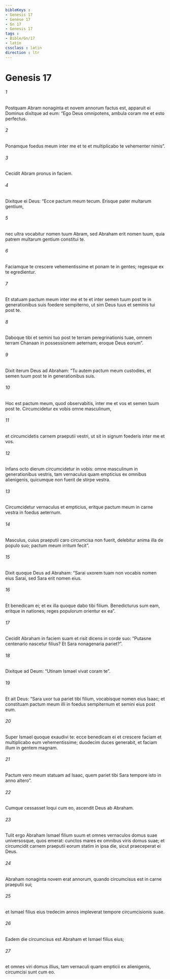 ```yaml
---
bibleKeys : 
- Genesis 17
- Genèse 17
- Gn 17
- Genesis 17
tags : 
- Bible/Gn/17
- latin
cssclass : latin
direction : ltr
---
```


# Genesis 17

###### 1
Postquam Abram nonaginta et novem annorum factus est, apparuit ei Dominus dixitque ad eum: “Ego Deus omnipotens, ambula coram me et esto perfectus. 
###### 2
Ponamque foedus meum inter me et te et multiplicabo te vehementer nimis”. 
###### 3
Cecidit Abram pronus in faciem. 
###### 4
Dixitque ei Deus: “Ecce pactum meum tecum. Erisque pater multarum gentium, 
###### 5
nec ultra vocabitur nomen tuum Abram, sed Abraham erit nomen tuum, quia patrem multarum gentium constitui te. 
###### 6
Faciamque te crescere vehementissime et ponam te in gentes; regesque ex te egredientur. 
###### 7
Et statuam pactum meum inter me et te et inter semen tuum post te in generationibus suis foedere sempiterno, ut sim Deus tuus et seminis tui post te. 
###### 8
Daboque tibi et semini tuo post te terram peregrinationis tuae, omnem terram Chanaan in possessionem aeternam; eroque Deus eorum”.
###### 9
Dixit iterum Deus ad Abraham: “Tu autem pactum meum custodies, et semen tuum post te in generationibus suis. 
###### 10
Hoc est pactum meum, quod observabitis, inter me et vos et semen tuum post te. Circumcidetur ex vobis omne masculinum, 
###### 11
et circumcidetis carnem praeputii vestri, ut sit in signum foederis inter me et vos. 
###### 12
Infans octo dierum circumcidetur in vobis: omne masculinum in generationibus vestris, tam vernaculus quam empticius ex omnibus alienigenis, quicumque non fuerit de stirpe vestra. 
###### 13
Circumcidetur vernaculus et empticius, eritque pactum meum in carne vestra in foedus aeternum. 
###### 14
Masculus, cuius praeputii caro circumcisa non fuerit, delebitur anima illa de populo suo; pactum meum irritum fecit”.
###### 15
Dixit quoque Deus ad Abraham: “Sarai uxorem tuam non vocabis nomen eius Sarai, sed Sara erit nomen eius. 
###### 16
Et benedicam ei; et ex illa quoque dabo tibi filium. Benedicturus sum eam, eritque in nationes; reges populorum orientur ex ea”. 
###### 17
Cecidit Abraham in faciem suam et risit dicens in corde suo: “Putasne centenario nascetur filius? Et Sara nonagenaria pariet?”. 
###### 18
Dixitque ad Deum: “Utinam Ismael vivat coram te”. 
###### 19
Et ait Deus: “Sara uxor tua pariet tibi filium, vocabisque nomen eius Isaac; et constituam pactum meum illi in foedus sempiternum et semini eius post eum. 
###### 20
Super Ismael quoque exaudivi te: ecce benedicam ei et crescere faciam et multiplicabo eum vehementissime; duodecim duces generabit, et faciam illum in gentem magnam. 
###### 21
Pactum vero meum statuam ad Isaac, quem pariet tibi Sara tempore isto in anno altero”. 
###### 22
Cumque cessasset loqui cum eo, ascendit Deus ab Abraham.
###### 23
Tulit ergo Abraham Ismael filium suum et omnes vernaculos domus suae universosque, quos emerat: cunctos mares ex omnibus viris domus suae; et circumcidit carnem praeputii eorum statim in ipsa die, sicut praeceperat ei Deus. 
###### 24
Abraham nonaginta novem erat annorum, quando circumcisus est in carne praeputii sui; 
###### 25
et Ismael filius eius tredecim annos impleverat tempore circumcisionis suae. 
###### 26
Eadem die circumcisus est Abraham et Ismael filius eius; 
###### 27
et omnes viri domus illius, tam vernaculi quam empticii ex alienigenis, circumcisi sunt cum eo.
